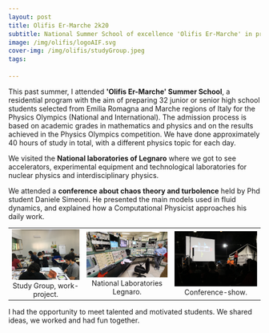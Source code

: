 ```yaml
---
layout: post
title: Olifis Er-Marche 2k20
subtitle: National Summer School of excellence 'Olifis Er-Marche' in preparation for the International Physics Olympiads competition
image: /img/olifis/logoAIF.svg
cover-img: /img/olifis/studyGroup.jpeg
tags:

---
```

 
This past summer, I attended **'Olifis Er-Marche' Summer School**, a residential program with the aim of preparing 32 junior or senior high school students selected from Emilia Romagna and Marche regions of Italy for the Physics Olympics (National and International). 
The admission process is based on academic grades in mathematics and physics and on the results achieved in the Physics Olympics competition. We have done approximately 40 hours of study in total, with a different physics topic for each day. 

We visited the **National laboratories of Legnaro** where we got to see accelerators, experimental equipment and technological laboratories for nuclear physics and interdisciplinary physics.  

We attended a **conference about chaos theory and turbolence** held by Phd student Daniele Simeoni.
He presented the main models used in fluid dynamics, and explained how a Computational Physicist approaches his daily work. 

<table width="500" border="0" cellpadding="5">

<tr>

<td align="center" valign="center">
<img src="/img/olifis/studyGroup2.jpg" alt="description here" width="500px" />
<br />
Study Group, work-project.
</td>

<td align="center" valign="center">
<img src="/img/olifis/LegnaroLab.jpeg" alt="description here" width="500px"/>
<br />
National Laboratories Legnaro.
</td>

<td align="center" valign="center">
<img src="/img/olifis/fisicaSognante.jpg" alt="fisica sognante" width="500px"/>
<br />
Conference-show.
</td>

</tr>

</table>

I had the opportunity to meet talented and motivated students. We shared ideas, we worked and had fun together. 
